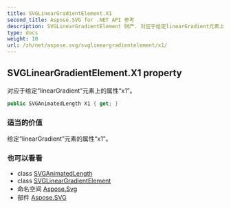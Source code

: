 ```yaml
---
title: SVGLinearGradientElement.X1
second_title: Aspose.SVG for .NET API 参考
description: SVGLinearGradientElement 财产. 对应于给定linearGradient元素上的属性x1
type: docs
weight: 10
url: /zh/net/aspose.svg/svglineargradientelement/x1/
---
```

## SVGLinearGradientElement.X1 property

对应于给定“linearGradient”元素上的属性“x1”。

```csharp
public SVGAnimatedLength X1 { get; }
```

### 适当的价值

给定“linearGradient”元素的属性“x1”。

### 也可以看看

* class [SVGAnimatedLength](../../../aspose.svg.datatypes/svganimatedlength/)
* class [SVGLinearGradientElement](../)
* 命名空间 [Aspose.Svg](../../svglineargradientelement/)
* 部件 [Aspose.SVG](../../../)


